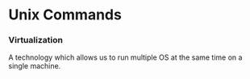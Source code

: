 # Unix Commands
### Virtualization
A technology which allows us to run multiple OS at the same time on a single machine.
